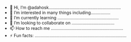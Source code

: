 - 👋 Hi, I’m @adahosk...........................................................
- 👀 I’m interested in many things including................
- 🌱 I’m currently learning ..................................................
- 💞️ I’m looking to collaborate on ...................................
- 📫 How to reach me ...........................................................
- ⚡ Fun facts: ...........................................................................
<!---.
adahosk/adahosk is a ✨ special ✨ repository because its `README.md` (this file) appears on your GitHub profile.
You can click the Preview link to take a look at your changes.
--->
